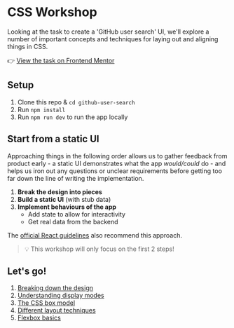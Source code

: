 # CSS Workshop

Looking at the task to create a 'GitHub user search' UI, we'll explore a number of important concepts and techniques for laying out and aligning things in CSS.

👉 [View the task on Frontend Mentor](https://www.frontendmentor.io/challenges/github-user-search-app-Q09YOgaH6)

## Setup
1. Clone this repo & `cd github-user-search`
1. Run `npm install`
1. Run `npm run dev` to run the app locally

## Start from a static UI
Approaching things in the following order allows us to gather feedback from product early - a static UI demonstrates what the app _would/could_ do - and helps us iron out any questions or unclear requirements before getting too far down the line of writing the implementation.

1. **Break the design into pieces**
1. **Build a static UI** (with stub data)
1. **Implement behaviours of the app**
    - Add state to allow for interactivity
    - Get real data from the backend

The [official React guidelines](https://react.dev/learn/thinking-in-react) also recommend this approach.

> 💡 This workshop will only focus on the first 2 steps!

## Let's go!
1. [Breaking down the design](/lessons/1-breaking-down-the-design.md)
1. [Understanding display modes](/lessons/2-display-modes.md)
1. [The CSS box model](/lessons/3-css-box-model.md)
1. [Different layout techniques](/lessons/4-layout-techniques.md)
1. [Flexbox basics](/lessons/5-flexbox-basics.md)
